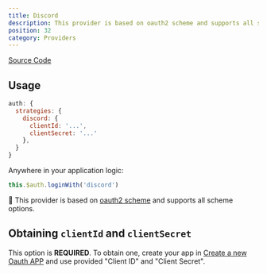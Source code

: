 ```yaml
---
title: Discord
description: This provider is based on oauth2 scheme and supports all scheme options
position: 32
category: Providers
---
```


[Source Code](https://github.com/nuxt-community/auth-module/blob/dev/src/providers/discord.ts)

## Usage

```js
auth: {
  strategies: {
    discord: {
      clientId: '...',
      clientSecret: '...'
    },
  }
}
```

Anywhere in your application logic:

```js
this.$auth.loginWith('discord')
```

💁 This provider is based on [oauth2 scheme](../schemes/oauth2) and supports all scheme options.

## Obtaining `clientId` and `clientSecret`

This option is **REQUIRED**. To obtain one, create your app in [Create a new Oauth APP](https://discord.com/developers/applications) and use provided "Client ID" and "Client Secret".
